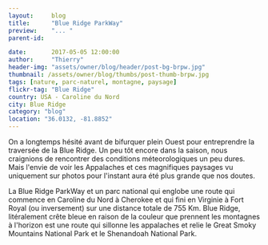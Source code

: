 ```yaml
---
layout:     blog
title:      "Blue Ridge ParkWay"
preview:    "... "
parent-id:  

date:       2017-05-05 12:00:00
author:     "Thierry"
header-img: "assets/owner/blog/header/post-bg-brpw.jpg"
thumbnail: /assets/owner/blog/thumbs/post-thumb-brpw.jpg
tags: [nature, parc-naturel, montagne, paysage]
flickr-tag: "Blue Ridge"
country: USA - Caroline du Nord
city: Blue Ridge
category: "blog"
location: "36.0132, -81.8852"
---
```



On a longtemps hésité avant de bifurquer plein Ouest pour entreprendre la traversée de la Blue Ridge. Un peu tôt encore dans la saison, nous craignions de rencontrer des conditions méteorologiques un peu dures. Mais l'envie de voir les Appalaches et ces magnifiques paysages vu uniquement sur photos pour l'instant aura été plus grande que nos doutes. 

La Blue Ridge ParkWay et un parc national qui englobe une route qui commence en Caroline du Nord à Cherokee et qui fini en Virginie à Fort Royal (ou inversement) sur une distance totale de 755 Km. Blue Ridge, litéralement crête bleue en raison de la couleur que prennent les montagnes à l'horizon est une route qui sillonne les appalaches et relie le Great Smoky Mountains National Park et le Shenandoah National Park. 